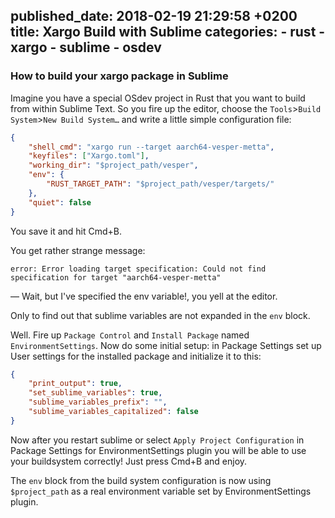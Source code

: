 published_date: 2018-02-19 21:29:58 +0200
title: Xargo Build with Sublime
categories:
    - rust
    - xargo
    - sublime
    - osdev
---
### How to build your xargo package in Sublime

Imagine you have a special OSdev project in Rust that you want to build from within Sublime Text. So you fire up the editor, choose the `Tools`>`Build System`>`New Build System…` and write a little simple configuration file:

``` json
{
    "shell_cmd": "xargo run --target aarch64-vesper-metta",
    "keyfiles": ["Xargo.toml"],
    "working_dir": "$project_path/vesper",
    "env": {
        "RUST_TARGET_PATH": "$project_path/vesper/targets/"
    },
    "quiet": false
}
```

You save it and hit Cmd+B.

You get rather strange message:

``` text
error: Error loading target specification: Could not find specification for target "aarch64-vesper-metta"
```

— Wait, but I've specified the env variable!, you yell at the editor.

Only to find out that sublime variables are not expanded in the `env` block.



Well. Fire up `Package Control` and `Install Package` named `EnvironmentSettings`. Now do some initial setup: in Package Settings set up User settings for the installed package and initialize it to this:

```json
{
    "print_output": true,
    "set_sublime_variables": true,
    "sublime_variables_prefix": "",
    "sublime_variables_capitalized": false
}
```

Now after you restart sublime or select `Apply Project Configuration` in Package Settings for EnvironmentSettings plugin you will be able to use your buildsystem correctly! Just press Cmd+B and enjoy.

The `env` block from the build system configuration is now using `$project_path` as a real environment variable set by EnvironmentSettings plugin.
